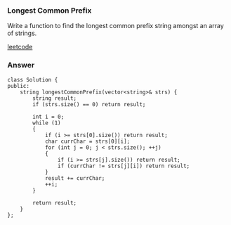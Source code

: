 ### Longest Common Prefix

Write a function to find the longest common prefix string amongst an array of strings.

[leetcode](https://leetcode.com/problems/longest-common-prefix/description/)

### Answer

	class Solution {
	public:
	    string longestCommonPrefix(vector<string>& strs) {
	        string result;
	        if (strs.size() == 0) return result;
	        
	        int i = 0;
	        while (1)
	        {
	            if (i >= strs[0].size()) return result;
	            char currChar = strs[0][i];
	            for (int j = 0; j < strs.size(); ++j)
	            {
	                if (i >= strs[j].size()) return result;
	                if (currChar != strs[j][i]) return result;
	            }
	            result += currChar;
	            ++i;
	        }
	        
	        return result;
	    }
	};